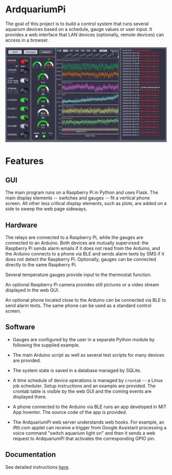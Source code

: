ArdquariumPi
============

The goal of this project is to build a control system that runs several
aquarium devices based on a schedule, gauge values or user input. It provides
a web interface that LAN devices (optionally, remote devices) can access in
a browser.

<p align="center">
  <img src="docs/images/ArdquariumPi.png " width=1000 />
</p>

Features
========

GUI
---

The main program runs on a Raspberry Pi in Python and uses Flask. The main
display elements -- switches and gauges -- fit a vertical phone screen. All
other less critical display elements, such as plots, are added on a side to
sweep the web page sideways.

Hardware
--------

The relays are connected to a Raspberry Pi, while the gauges are connected to
an Arduino. Both devices are mutually supervised: the Raspberry Pi sends alarm
emails if it does not read from the Arduino, and the Arduino connects to a
phone via BLE and sends alarm texts by SMS if it does not detect the Raspberry
Pi. Optionally, gauges can be connected directly to the same Raspberry Pi.

Several temperature gauges provide input to the thermostat function.

An optional Raspberry Pi camera provides still pictures or a video stream
displayed in the web GUI.

An optional phone located close to the Arduino can be connected via BLE to send
alarm texts. The same phone can be used as a standard control screen.

Software
--------

* Gauges are configured by the user in a separate Python module by following
  the supplied example.

* The main Arduino script as well as several test scripts for many devices are
  provided.

* The system state is saved in a database managed by SQLite.

* A time schedule of device operations is managed by `crontab` -- a Linux job
  scheduler. Setup instructions and an example are provided. The crontab table
  is visible by the web GUI and the coming events are displayed there.

* A phone connected to the Arduino via BLE runs an app developed in MIT App
  Inventor. The source code of the app is provided.

* The ArdquariumPi web server understands web hooks. For example, an ifttt.com
  applet can receive a trigger from Google Assistant processing a voice command
  "switch aquarium light on" and then it sends a web request to ArdquariumPi
  that activates the corresponding GPIO pin.

Documentation
-------------

See detailed instructions [here](https://kklmn.github.io/ArdquariumPi/).
